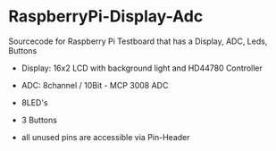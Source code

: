 # RaspberryPi-Display-Adc
Sourcecode for Raspberry Pi Testboard that has a Display, ADC, Leds, Buttons

* Display: 16x2 LCD with background light and HD44780 Controller
* ADC: 8channel / 10Bit - MCP 3008 ADC
* 8LED's
* 3 Buttons

* all unused pins are accessible via Pin-Header
